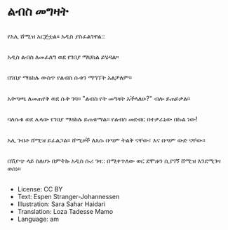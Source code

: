 # ልብስ መግዛት

##
የአሊ ሸሚዝ አርጅቷል። አዲስ ያስፈልገዋል::

##
አዲስ ልብስ ለመፈለግ ወደ የገበያ ማህከል ይሄዳል።

##
በገበያ ማዕከሉ ውስጥ የልብስ ሱቁን ማግኘት አልቻለም።

##
አቅጣጫ ለመጠየቅ ወደ ሱቅ ገባ። "ልብስ የት መግዛት እችላለሁ?" ብሎ ይጠይቃል።

##
ባለሱቁ ወደ ሌላው የገበያ ማዕከሉ ይጠቁማል። የልብስ መደብር በተቃራኒው በኩል ነው!

##
አሊ ገብቶ ሸሚዝ ይፈልጋል። ሸሚዞች ለእሱ በጣም ትልቅ ናቸው፣ እና በጣም ውድ ናቸው።

##
በሽያጭ ላይ ስለሆኑ በምትኩ አዲስ ሱሪ ገዛ:: በሚቀጥለው ወር ደሞዙን ሲያገኝ ሸሚዝ እንደሚገዛ ወሰነ።

##
* License: CC BY
* Text: Espen Stranger-Johannessen
* Illustration: Sara Sahar Haidari
* Translation: Loza Tadesse Mamo
* Language: am
